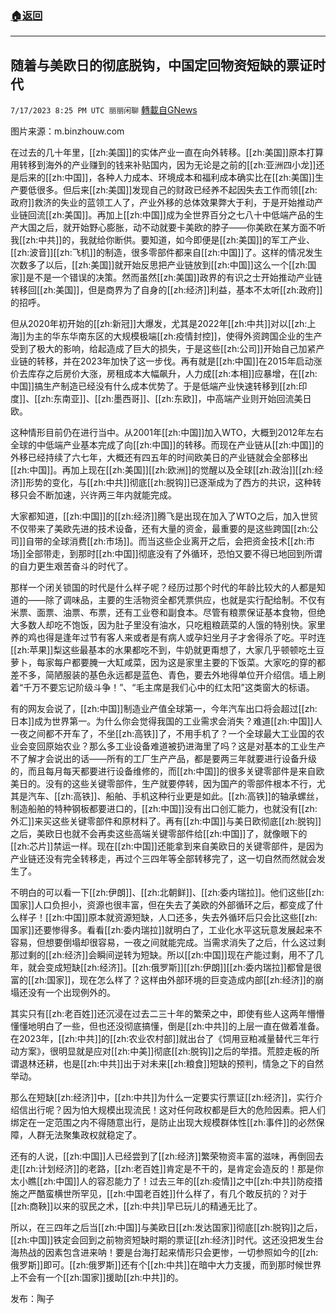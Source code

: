 ###  [:house:返回](README.md)
---


## 随着与美欧日的彻底脱钩，中国定回物资短缺的票证时代
`7/17/2023 8:25 PM UTC 丽丽闲聊` [轉載自GNews](https://gnews.org/articles/1467181)

图片来源：m.binzhouw.com

在过去的几十年里，[[zh:美国]]的实体产业一直在向外转移。[[zh:美国]]原本打算用转移到海外的产业赚到的钱来补贴国内，因为无论是之前的[[zh:亚洲四小龙]]还是后来的[[zh:中国]]，各种人力成本、环境成本和福利成本确实比在[[zh:美国]]生产要低很多。但后来[[zh:美国]]发现自己的财政已经养不起因失去工作而领[[zh:政府]]救济的失业的蓝领工人了，产业外移的总体效果弊大于利，于是开始推动产业链回流[[zh:美国]]。再加上[[zh:中国]]成为全世界百分之七八十中低端产品的生产大国之后，就开始野心膨胀，动不动就要卡美欧的脖子——你美欧在某方面不听我[[zh:中共]]的，我就给你断供。要知道，如今即便是[[zh:美国]]的军工产业、[[zh:波音]][[zh:飞机]]的制造，很多零部件都来自[[zh:中国]]了。这样的情况发生次数多了以后，[[zh:美国]]就开始反思把产业链放到[[zh:中国]]这么一个[[zh:国家]]是不是一个错误的决策。然而虽然[[zh:美国]]政界的有识之士开始推动产业链转移回[[zh:美国]]，但是商界为了自身的[[zh:经济]]利益，基本不太听[[zh:政府]]的招呼。

但从2020年初开始的[[zh:新冠]]大爆发，尤其是2022年[[zh:中共]]对以[[zh:上海]]为主的华东华南东区的大规模极端[[zh:疫情封控]]，使得外资跨国企业的生产受到了极大的影响，给起造成了巨大的损失，于是这些[[zh:公司]]开始自己加紧产业链的转移，并在2023年加快了这一步伐。再有就是[[zh:中国]]在2015年启动涨价去库存之后房价大涨，房租成本大幅飙升，人力成[[zh:本相]]应暴增，在[[zh:中国]]搞生产制造已经没有什么成本优势了。于是低端产业快速转移到[[zh:印度]]、[[zh:东南亚]]、[[zh:墨西哥]]、[[zh:东欧]]，中高端产业则开始回流美日欧。

这种情形目前仍在进行当中。从2001年[[zh:中国]]加入WTO，大概到2012年左右全球的中低端产业基本完成了向[[zh:中国]]的转移。而现在产业链从[[zh:中国]]的外移已经持续了六七年，大概还有四五年的时间欧美日的产业链就会全部移出[[zh:中国]]。再加上现在[[zh:美国]][[zh:欧洲]]的觉醒以及全球[[zh:政治]][[zh:经济]]形势的变化，与[[zh:中共]]彻底[[zh:脱钩]]已逐渐成为了西方的共识，这种转移只会不断加速，兴许两三年内就能完成。

大家都知道，[[zh:中国]]的[[zh:经济]]腾飞是出现在加入了WTO之后，加入世贸不仅带来了美欧先进的技术设备，还有大量的资金，最重要的是这些跨国[[zh:公司]]自带的全球消费[[zh:市场]]。而当这些企业离开之后，会把资金技术[[zh:市场]]全部带走，到那时[[zh:中国]]彻底没有了外循环，恐怕又要不得已地回到所谓的自力更生艰苦奋斗的时代了。

那样一个闭关锁国的时代是什么样子呢？经历过那个时代的年龄比较大的人都是知道的——除了调味品，主要的生活物资全都凭票供应，也就是实行配给制。不仅有米票、面票、油票、布票，还有工业卷和副食本。尽管有粮票保证基本食物，但绝大多数人却吃不饱饭，因为肚子里没有油水，只吃粗粮蔬菜的人饿的特别快。家里养的鸡也得是逢年过节有客人来或者是有病人或孕妇坐月子才舍得杀了吃。平时连[[zh:苹果]]梨这些最基本的水果都吃不到，牛奶就更甭想了，大家几乎顿顿吃土豆萝卜，每家每户都要腌一大缸咸菜，因为这是家里主要的下饭菜。大家吃的穿的都差不多，简陋服装的基色永远都是蓝色、青色，要去外地得单位开介绍信。墙上刷着“千万不要忘记阶级斗争！”、“毛主席是我们心中的红太阳”这类窗大的标语。

有的网友会说了，[[zh:中国]]制造业产值全球第一，今年汽车出口将会超过[[zh:日本]]成为世界第一。为什么你会觉得我国的工业需求会消失？难道[[zh:中国]]人一夜之间都不开车了，不坐[[zh:高铁]]了，不用手机了？一个全球最大工业国的农业会变回原始农业？那么多工业设备难道被扔进海里了吗？这是对基本的工业生产不了解才会说出的话——所有的工厂生产产品，都是要两三年就要进行设备升级的，而且每月每天都要进行设备维修的，而[[zh:中国]]的很多关键零部件是来自欧美日的。没有的这些关键零部件，生产就要停转，因为国产的零部件根本不行，尤其是汽车、[[zh:高铁]]、船舶、手机这种行业更是如此。[[zh:高铁]]的轴承螺丝，制造船舶的特种钢板都要进口的，[[zh:中国]]没有出口创汇能力，也就没有[[zh:外汇]]来买这些关键零部件和原材料了。再有[[zh:中国]]与美日欧彻底[[zh:脱钩]]之后，美欧日也就不会再卖这些高端关键零部件给[[zh:中国]]了，就像眼下的[[zh:芯片]]禁运一样。现在[[zh:中国]]还能拿到来自美欧日的关键零部件，是因为产业链还没有完全转移走，再过个三四年等全部转移完了，这一切自然而然就会发生了。

不明白的可以看一下[[zh:伊朗]]、[[zh:北朝鲜]]、[[zh:委内瑞拉]]。他们这些[[zh:国家]]人口负担小，资源也很丰富，但在失去了美欧的外部循环之后，都变成了什么样子！[[zh:中国]]原本就资源短缺，人口还多，失去外循环后只会比这些[[zh:国家]]还要惨得多。看看[[zh:委内瑞拉]]就明白了，工业化水平这玩意发展起来不容易，但想要倒塌却很容易，一夜之间就能完成。当需求消失了之后，什么这过剩那过剩的[[zh:经济]]会瞬间逆转为短缺。所以[[zh:中国]]现在产能过剩，用不了几年，就会变成短缺[[zh:经济]]。[[zh:俄罗斯]][[zh:伊朗]][[zh:委内瑞拉]]都曾是很富的[[zh:国家]]，现在怎么样了？这样由外部环境的巨变造成内部[[zh:经济]]的崩塌还没有一个出现例外的。

其实只有[[zh:老百姓]]还沉浸在过去二三十年的繁荣之中，即使有些人这两年懵懵懂懂地明白了一些，但也还没彻底搞懂，倒是[[zh:中共]]的上层一直在做着准备。在2023年，[[zh:中共]]的[[zh:农业农村部]]就出台了《饲用豆粕减量替代三年行动方案》，很明显就是应对[[zh:中美]]彻底[[zh:脱钩]]之后的举措。荒腔走板的所谓退林还耕，也是[[zh:中共]]出于对未来[[zh:粮食]]短缺的预判，情急之下的自然举动。

那么在短缺[[zh:经济]]中，[[zh:中共]]为什么一定要实行票证[[zh:经济]]，实行介绍信出行呢？因为怕大规模出现流民！这对任何政权都是巨大的危险因素。把人们绑定在一定范围之内不得随意出行，是防止出现大规模群体性[[zh:事件]]的必然保障，人群无法聚集政权就稳定了。

还有的人说，[[zh:中国]]人已经尝到了[[zh:经济]]繁荣物资丰富的滋味，再倒回去走[[zh:计划经济]]的老路，[[zh:老百姓]]肯定是不干的，是肯定会造反的！那是你太小瞧[[zh:中国]]人的容忍能力了！过去三年的[[zh:疫情]]之中[[zh:中共]]防疫措施之严酷蛮横世所罕见，[[zh:中国老百姓]]什么样了，有几个敢反抗的？对于[[zh:商鞅]]以来的驭民之术，[[zh:中共]]早已玩儿的精通无比了。

所以，在三四年之后当[[zh:中国]]与美欧日[[zh:发达国家]]彻底[[zh:脱钩]]之后，[[zh:中国]]铁定会回到之前物资短缺时期的票证[[zh:经济]]时代。这还没把发生台海热战的因素包含进来呐！要是台海打起来情形只会更惨，一切参照如今的[[zh:俄罗斯]]即可。[[zh:俄罗斯]]还有个[[zh:中共]]在暗中大力支援，而到那时候世界上不会有一个[[zh:国家]]援助[[zh:中共]]的。

发布：陶子
